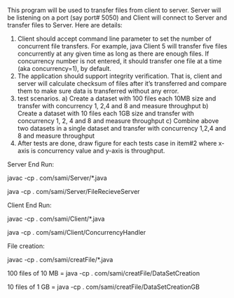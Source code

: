 This program will be used to transfer files from client to server. Server will be listening on a port (say port# 5050) and Client will connect to Server and transfer files to Server. Here are details:
  1. Client should accept command line parameter to set the number of concurrent file transfers. For example, java Client 5 will transfer five files concurrently at any given time      as long as there are enough files.  If concurrency number is not entered, it should transfer one file at a time (aka concurrency=1), by default.
  2. The application should support integrity verification. That is, client and server will calculate checksum of files after it’s transferred and compare them to make sure            data is transferred without any error.
  3. test scenarios.
      a) Create a dataset with 100 files each 10MB size and transfer with concurrency 1, 2,4 and 8 and measure throughput
      b) Create a dataset with 10 files each 1GB size and transfer with concurrency 1, 2, 4 and 8 and measure throughput
      c) Combine above two datasets in a single dataset and transfer with concurrency 1,2,4 and 8 and measure throughput
  4. After tests are done, draw figure for each tests case in item#2 where x-axis is concurrency value and y-axis is throughput.
  
  


Server End Run: 

javac -cp . com/sami/Server/*.java

java -cp . com/sami/Server/FileRecieveServer


Client End Run: 

javac -cp . com/sami/Client/*.java

java -cp . com/sami/Client/ConcurrencyHandler

File creation:

javac -cp . com/sami/creatFile/*.java

100 files of 10 MB = java -cp . com/sami/creatFile/DataSetCreation

10 files of 1 GB = java -cp . com/sami/creatFile/DataSetCreationGB
